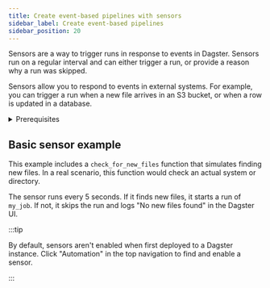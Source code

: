 ```yaml
---
title: Create event-based pipelines with sensors
sidebar_label: Create event-based pipelines
sidebar_position: 20
---
```


Sensors are a way to trigger runs in response to events in Dagster. Sensors
run on a regular interval and can either trigger a run, or provide a reason why a run was skipped.

Sensors allow you to respond to events in external systems. For example, you can trigger a run when a new file arrives in an S3 bucket, or when a row is updated in a database.

<details>
<summary>Prerequisites</summary>

- Familiarity with [Assets](/concepts/assets)
- Familiarity with [Ops and Jobs](/concepts/ops-and-jobs)
</details>

## Basic sensor example

This example includes a `check_for_new_files` function that simulates finding new files. In a real scenario, this function would check an actual system or directory.

The sensor runs every 5 seconds. If it finds new files, it starts a run of `my_job`. If not, it skips the run and logs "No new files found" in the Dagster UI.


<CodeExample filePath="guides/automation/simple-sensor-example.py" language="python" title="Simple Sensor Example" />

:::tip

By default, sensors aren't enabled when first deployed to a Dagster instance.
Click "Automation" in the top navigation to find and enable a sensor.

:::
